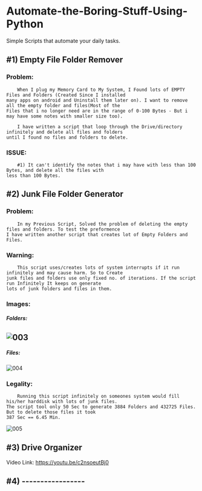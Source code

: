 # Automate-the-Boring-Stuff-Using-Python
Simple Scripts that automate your daily tasks.

## #1) Empty File Folder Remover
  ### Problem:
        When I plug my Memory Card to My System, I Found lots of EMPTY Files and Folders (Created Since I installed
    many apps on android and Uninstall them later on). I want to remove all the empty folder and files(Most of the
    Files that i no longer need are in the range of 0-100 Bytes - But i may have some notes with smaller size too).

        I have written a script that loop through the Drive/directory infinitely and delete all files and folders 
    until I found no files and folders to delete.
  ### ISSUE:
        #1) It can't identify the notes that i may have with less than 100 Bytes, and delete all the files with
    less than 100 Bytes.
        
   
## #2) Junk File Folder Generator
  ### Problem:
        In my Previous Script, Solved the problem of deleting the empty files and folders. To test the preformence
    I have written another script that creates lot of Empty Folders and Files.
        
  ### Warning:
        This script uses/creates lots of system interrupts if it run infinitely and may cause harm. So to Create
    junk files and folders use only fixed no. of iterations. If the script run Infinitely It keeps on generate 
    lots of junk folders and files in them.

### Images:      
##### Folders:
![003](https://user-images.githubusercontent.com/46214838/63634331-74d1f900-c672-11e9-9116-0122275a42a2.PNG)
------------------------------------------------------------------------------------------------------------
##### Files:
![004](https://user-images.githubusercontent.com/46214838/63634448-2d4c6c80-c674-11e9-82c9-5aaa72c80704.PNG)

  ### Legality:
        Running this script infinitely on someones system would fill his/her harddisk with lots of junk files.
    The script tool only 50 Sec to generate 3884 Folders and 432725 Files. But to delete those files it took
    387 Sec == 6.45 Min. 
      
![005](https://user-images.githubusercontent.com/46214838/63634431-fd9d6480-c673-11e9-8d45-b3613b3ffbec.PNG)

## #3) Drive Organizer
   Video Link: https://youtu.be/c2nsoeutBj0
      
## #4) -----------------
